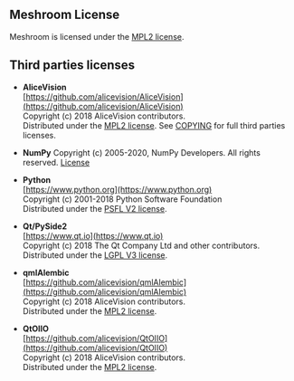 ## Meshroom License

Meshroom is licensed under the [MPL2 license](LICENSE-MPL2.md).

## Third parties licenses

 * __AliceVision__  
   [https://github.com/alicevision/AliceVision](https://github.com/alicevision/AliceVision)  
   Copyright (c) 2018 AliceVision contributors.  
   Distributed under the [MPL2 license](https://opensource.org/licenses/MPL-2.0).
   See [COPYING](https://github.com/alicevision/AliceVision/blob/develop/COPYING.md) for full third parties licenses.

 * __NumPy__
   Copyright (c) 2005-2020, NumPy Developers. All rights reserved. [License](https://numpy.org/license.html)

 * __Python__  
   [https://www.python.org](https://www.python.org)  
   Copyright (c) 2001-2018 Python Software Foundation  
   Distributed under the [PSFL V2 license](https://www.python.org/download/releases/2.7/license/).

 * __Qt/PySide2__  
   [https://www.qt.io](https://www.qt.io)  
   Copyright (c) 2018 The Qt Company Ltd and other contributors.  
   Distributed under the [LGPL V3 license](https://opensource.org/licenses/LGPL-3.0).

 * __qmlAlembic__  
   [https://github.com/alicevision/qmlAlembic](https://github.com/alicevision/qmlAlembic)  
   Copyright (c) 2018 AliceVision contributors.  
   Distributed under the [MPL2 license](https://opensource.org/licenses/MPL-2.0).

  * __QtOIIO__  
   [https://github.com/alicevision/QtOIIO](https://github.com/alicevision/QtOIIO)  
   Copyright (c) 2018 AliceVision contributors.  
   Distributed under the [MPL2 license](https://opensource.org/licenses/MPL-2.0).  
